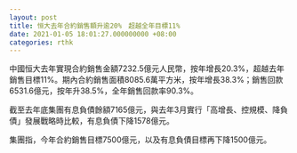```yaml
---
layout: post
title: 恒大去年合約銷售額升逾20%　超越全年目標11%
date: 2021-01-05 18:01:27.000000000 +08:00
categories: rthk
---
```


中國恒大去年實現合約銷售金額7232.5億元人民幣，按年增長20.3%，超越去年銷售目標11%。期內合約銷售面積8085.6萬平方米，按年增長38.3%；銷售回款6531.6億元，按年升38.5%，全年銷售回款率90.3%。

截至去年底集團有息負債餘額7165億元，與去年3月實行「高增長、控規模、降負債」發展戰略時比較，有息負債下降1578億元。

集團指，今年合約銷售目標7500億元，以及有息負債目標再下降1500億元。
